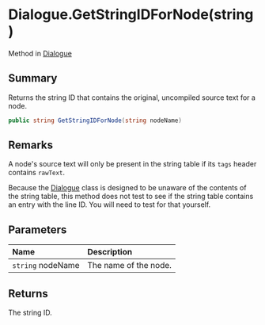 # Dialogue.GetStringIDForNode(string)

Method in [Dialogue](/docs/api/csharp/yarn.dialogue.md)

## Summary


Returns the string ID that contains the original, uncompiled source
text for a node.


```csharp
public string GetStringIDForNode(string nodeName)
```

## Remarks

<p>
A node's source text will only be present in the string table if its
<code>tags</code> header contains <code>rawText</code>.
</p> <p>
Because the <a href="yarn.dialogue.md">Dialogue</a> class is designed to be unaware
of the contents of the string table, this method does not test to
see if the string table contains an entry with the line ID. You will
need to test for that yourself.
</p>

## Parameters

|Name|Description|
|:---|:---|
|`string` nodeName|The name of the node.|

## Returns

The string ID.


